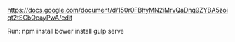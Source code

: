 https://docs.google.com/document/d/150r0FBhyMN2iMrvQaDnq9ZYBA5zoiqt2tSCbQeayPwA/edit


Run:
npm install
bower install
gulp serve